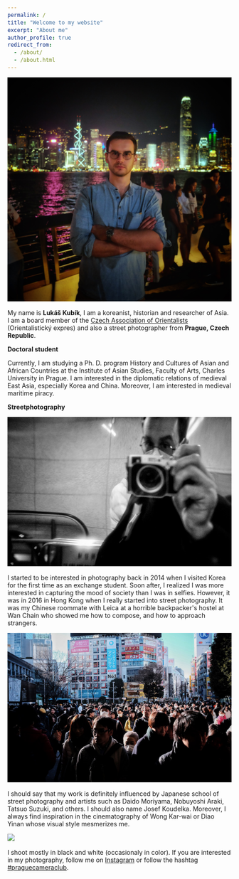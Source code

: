 ```yaml
---
permalink: /
title: "Welcome to my website"
excerpt: "About me"
author_profile: true
redirect_from: 
  - /about/
  - /about.html
---
```

<img src="images/profile.png">

My name is <b>Lukáš Kubík</b>, I am a koreanist, historian and researcher of Asia. I am a board member of the [Czech Association of Orientalists](http://orientalistickyexpres.cz) (Orientalistický expres) and also a street photographer from <b>Prague, Czech Republic</b>. 

<b>Doctoral student</b>

Currently, I am studying a Ph. D. program History and Cultures of Asian and African Countries at the Institute of Asian Studies, Faculty of Arts, Charles University in Prague. I am interested in the diplomatic relations of medieval East Asia, especially Korea and China. Moreover, I am interested in medieval maritime piracy.

<b>Streetphotography</b>

<img src="images/93081C65-9026-4A4E-805C-07D0FECCEC2D-19987-000004C810A181FB.jpeg">

I started to be interested in photography back in 2014 when I visited Korea for the first time as an exchange student. Soon after, I realized I was more interested in capturing the mood of society than I was in selfies. However, it was in 2016 in Hong Kong when I really started into street photography. It was my Chinese roommate with Leica at a horrible backpacker's hostel at Wan Chain who showed me how to compose, and how to approach strangers. 

<img src="images/DSCF9407.jpeg">

I should say that my work is definitely influenced by Japanese school of street photography and artists such as Daido Moriyama, Nobuyoshi Araki, Tatsuo Suzuki, and others. I should also name Josef Koudelka. Moreover, I always find inspiration in the cinematography of Wong Kar-wai or Diao Yinan whose visual style mesmerizes me.  

<img src="images/DSCF0262.jpeg">

I shoot mostly in black and white (occasionaly in color). If you are interested in my photography, follow me on [Instagram](https://www.instagram.com/sifonkubik/) or follow the hashtag [#praguecameraclub](https://www.instagram.com/explore/tags/praguecameraclub/).
